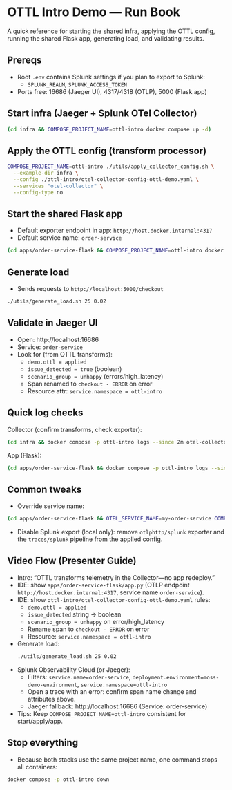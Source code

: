 # OTTL Intro Demo — Run Book

A quick reference for starting the shared infra, applying the OTTL config, running the shared Flask app, generating load, and validating results.

## Prereqs
- Root `.env` contains Splunk settings if you plan to export to Splunk:
  - `SPLUNK_REALM`, `SPLUNK_ACCESS_TOKEN`
- Ports free: 16686 (Jaeger UI), 4317/4318 (OTLP), 5000 (Flask app)

## Start infra (Jaeger + Splunk OTel Collector)
```bash
(cd infra && COMPOSE_PROJECT_NAME=ottl-intro docker compose up -d)
```

## Apply the OTTL config (transform processor)
```bash
COMPOSE_PROJECT_NAME=ottl-intro ./utils/apply_collector_config.sh \
  --example-dir infra \
  --config ./ottl-intro/otel-collector-config-ottl-demo.yaml \
  --services "otel-collector" \
  --config-type no
```

## Start the shared Flask app
- Default exporter endpoint in app: `http://host.docker.internal:4317`
- Default service name: `order-service`
```bash
(cd apps/order-service-flask && COMPOSE_PROJECT_NAME=ottl-intro docker compose up -d --build)
```

## Generate load
- Sends requests to `http://localhost:5000/checkout`
```bash
./utils/generate_load.sh 25 0.02
```

## Validate in Jaeger UI
- Open: http://localhost:16686
- Service: `order-service`
- Look for (from OTTL transforms):
  - `demo.ottl = applied`
  - `issue_detected = true` (boolean)
  - `scenario_group = unhappy` (errors/high_latency)
  - Span renamed to `checkout - ERROR` on error
  - Resource attr: `service.namespace = ottl-intro`

## Quick log checks
Collector (confirm transforms, check exporter):
```bash
(cd infra && docker compose -p ottl-intro logs --since 2m otel-collector | tail -n 120)
```
App (Flask):
```bash
(cd apps/order-service-flask && docker compose -p ottl-intro logs --since 2m order-service | tail -n 120)
```

## Common tweaks
- Override service name:
```bash
(cd apps/order-service-flask && OTEL_SERVICE_NAME=my-order-service COMPOSE_PROJECT_NAME=ottl-intro docker compose up -d --build)
```
- Disable Splunk export (local only): remove `otlphttp/splunk` exporter and the `traces/splunk` pipeline from the applied config.

## Video Flow (Presenter Guide)
- Intro: “OTTL transforms telemetry in the Collector—no app redeploy.”
- IDE: show `apps/order-service-flask/app.py` (OTLP endpoint `http://host.docker.internal:4317`, service name `order-service`).
- IDE: show `ottl-intro/otel-collector-config-ottl-demo.yaml` rules:
  - `demo.ottl = applied`
  - `issue_detected` string → boolean
  - `scenario_group = unhappy` on error/high_latency
  - Rename span to `checkout - ERROR` on error
  - Resource: `service.namespace = ottl-intro`
- Generate load:
  ```bash
  ./utils/generate_load.sh 25 0.02
  ```
- Splunk Observability Cloud (or Jaeger):
  - Filters: `service.name=order-service`, `deployment.environment=moss-demo-environment`, `service.namespace=ottl-intro`
  - Open a trace with an error: confirm span name change and attributes above.
  - Jaeger fallback: http://localhost:16686 (Service: order-service)
- Tips: Keep `COMPOSE_PROJECT_NAME=ottl-intro` consistent for start/apply/app.

## Stop everything
- Because both stacks use the same project name, one command stops all containers:
```bash
docker compose -p ottl-intro down
